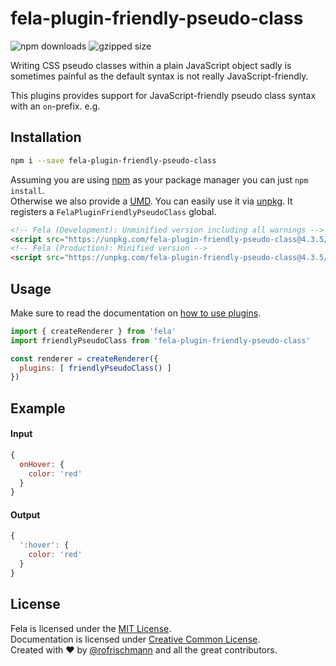 # fela-plugin-friendly-pseudo-class


<img alt="npm downloads" src="https://img.shields.io/npm/dm/fela-plugin-friendly-pseudo-class.svg"> <img alt="gzipped size" src="https://img.shields.io/badge/gzipped-0.54kb-brightgreen.svg">

Writing CSS pseudo classes within a plain JavaScript object sadly is sometimes painful as the default syntax is not really JavaScript-friendly.<br>

This plugins provides support for JavaScript-friendly pseudo class syntax with an `on`-prefix. e.g.

## Installation
```sh
npm i --save fela-plugin-friendly-pseudo-class
```
Assuming you are using [npm](https://www.npmjs.com) as your package manager you can just `npm install`.<br>
Otherwise we also provide a [UMD](https://github.com/umdjs/umd). You can easily use it via [unpkg](https://unpkg.com/). It registers a `FelaPluginFriendlyPseudoClass` global.
```HTML
<!-- Fela (Development): Unminified version including all warnings -->
<script src="https://unpkg.com/fela-plugin-friendly-pseudo-class@4.3.5/dist/fela-plugin-friendly-pseudo-class.js"></script>
<!-- Fela (Production): Minified version -->
<script src="https://unpkg.com/fela-plugin-friendly-pseudo-class@4.3.5/dist/fela-plugin-friendly-pseudo-class.min.js"></script>
```

## Usage
Make sure to read the documentation on [how to use plugins](http://fela.js.org/docs/advanced/Plugins.html).

```javascript
import { createRenderer } from 'fela'
import friendlyPseudoClass from 'fela-plugin-friendly-pseudo-class'

const renderer = createRenderer({
  plugins: [ friendlyPseudoClass() ]
})
```


## Example

#### Input
```javascript
{
  onHover: {
    color: 'red'
  }
}
```
#### Output
```javascript
{
  ':hover': {
    color: 'red'
  }
}
```

## License
Fela is licensed under the [MIT License](http://opensource.org/licenses/MIT).<br>
Documentation is licensed under [Creative Common License](http://creativecommons.org/licenses/by/4.0/).<br>
Created with ♥ by [@rofrischmann](http://rofrischmann.de) and all the great contributors.
